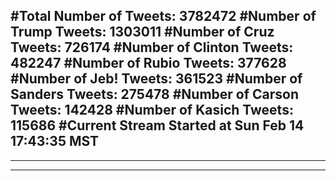 #Total Number of Tweets: 3782472 
#Number of Trump Tweets: 1303011
#Number of Cruz Tweets: 726174
#Number of Clinton Tweets: 482247
#Number of Rubio Tweets: 377628
#Number of Jeb! Tweets: 361523
#Number of Sanders Tweets: 275478
#Number of Carson Tweets: 142428
#Number of Kasich Tweets: 115686
#Current Stream Started at Sun Feb 14 17:43:35 MST
---
---
---
